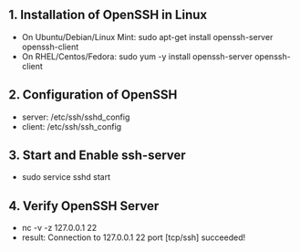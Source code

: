 ## 1. Installation of OpenSSH in Linux
- On Ubuntu/Debian/Linux Mint:	sudo apt-get install openssh-server openssh-client  
- On RHEL/Centos/Fedora:	sudo yum -y install openssh-server openssh-client  

## 2. Configuration of OpenSSH
- server: /etc/ssh/sshd_config  
- client: /etc/ssh/ssh_config  

## 3. Start and Enable ssh-server
- sudo service sshd start  

## 4. Verify OpenSSH Server
- nc -v -z 127.0.0.1 22  
- result: Connection to 127.0.0.1 22 port [tcp/ssh] succeeded!

